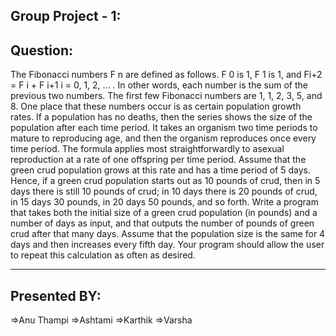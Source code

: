 Group Project - 1:
------------------

Question:
---------
The Fibonacci numbers F n are defined as follows. F 0 is 1, F 1 is 1, and Fi+2 = F i + F i+1 i = 0, 1, 2, ... .
In other words, each number is the sum of the previous two numbers. The first few Fibonacci numbers
are 1, 1, 2, 3, 5, and 8. One place that these numbers occur is as certain population growth rates. If a
population has no deaths, then the series shows the size of the population after each time period. It
takes an organism two time periods to mature to reproducing age, and then the organism reproduces
once every time period. The formula applies most straightforwardly to asexual reproduction at a rate of
one offspring per time period.
Assume that the green crud population grows at this rate and has a time period of 5 days. Hence, if a
green crud population starts out as 10 pounds of crud, then in 5 days there is still 10 pounds of crud; in
10 days there is 20 pounds of crud, in 15 days 30 pounds, in 20 days 50 pounds, and so forth. Write a
program that takes both the initial size of a green crud population (in pounds) and a number of days as
input, and that outputs the number of pounds of green crud after that many days. Assume that the
population size is the same for 4 days and then increases every fifth day. Your program should allow
the user to repeat this calculation as often as desired.

-----------------------------------------------------------------------------------------------------------------

Presented BY:
-------------

=>Anu Thampi
=>Ashtami
=>Karthik
=>Varsha

